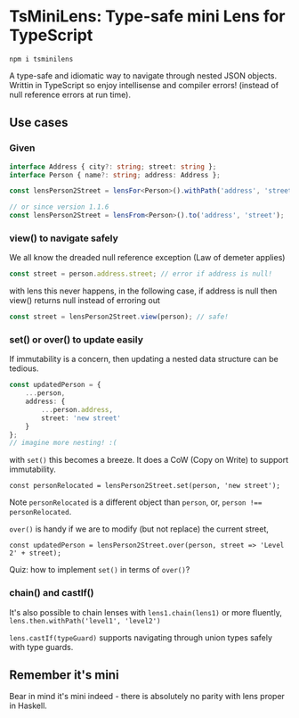 # TsMiniLens: Type-safe mini Lens for TypeScript

```
npm i tsminilens
```

A type-safe and idiomatic way to navigate through nested JSON objects. Writtin in TypeScript so enjoy intellisense and compiler errors! (instead of null reference errors at run time).

## Use cases

### Given
```TypeScript
interface Address { city?: string; street: string };
interface Person { name?: string; address: Address };

const lensPerson2Street = lensFor<Person>().withPath('address', 'street'); // this is type safe, e.g. 'street1' wont't compile

// or since version 1.1.6
const lensPerson2Street = lensFrom<Person>().to('address', 'street');

```

### view() to navigate safely

We all know the dreaded null reference exception (Law of demeter applies)

```TypeScript
const street = person.address.street; // error if address is null!
```

with lens this never happens, in the following case, if address is null then view() returns null instead of erroring out

```TypeScript
const street = lensPerson2Street.view(person); // safe!
```

### set() or over() to update easily

If immutability is a concern, then updating a nested data structure can be tedious.
```TypeScript
const updatedPerson = {
    ...person,
    address: {
        ...person.address,
        street: 'new street'
    }
};
// imagine more nesting! :(
```

with ``set()`` this becomes a breeze. It does a CoW (Copy on Write) to support immutability.
```
const personRelocated = lensPerson2Street.set(person, 'new street');
```
Note ``personRelocated`` is a different object than ``person``, or, ``person !== personRelocated``.

``over()`` is handy if we are to modify (but not replace) the current street,
```
const updatedPerson = lensPerson2Street.over(person, street => 'Level 2' + street);
```
Quiz: how to implement ``set()`` in terms of ``over()``?

### chain() and castIf()

It's also possible to chain lenses with ``lens1.chain(lens1)`` or more fluently, ``lens.then.withPath('level1', 'level2')``

``lens.castIf(typeGuard)`` supports navigating through union types safely with type guards.

## Remember it's mini
Bear in mind it's mini indeed - there is absolutely no parity with lens proper in Haskell.